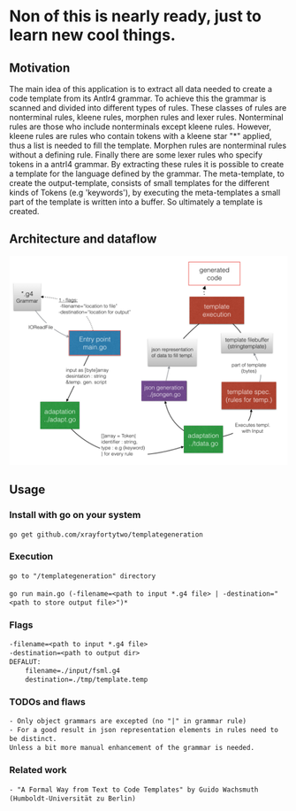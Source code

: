 # Non of this is nearly ready, just to learn new cool things.

## Motivation
   
The main idea of this application is to extract all data needed to create a code template from its Antlr4 grammar.
To achieve this the grammar is scanned and divided into different types of rules.
These classes of rules are nonterminal rules, kleene rules, morphen rules and lexer rules.
Nonterminal rules are those who include nonterminals except kleene rules. However, kleene rules are rules who 
contain tokens with a kleene star "*" applied, thus a list is needed to fill the template.
Morphen rules are nonterminal rules without a defining rule. Finally there are some lexer rules who specify 
tokens in a antrl4 grammar.
By extracting these rules it is possible to create a template for the language defined by the grammar.
The meta-template, to create the output-template, consists of small templates for the different kinds of Tokens 
(e.g 'keywords'), by executing the meta-templates a small part of the template is written into a buffer. 
So ultimately a template is created.

## Architecture and dataflow

![dataflow](https://raw.githubusercontent.com/xrayfortytwo/templategeneration/master/doc/flowdoku001.png)

## Usage
### Install with go on your system
    go get github.com/xrayfortytwo/templategeneration

### Execution
    go to "/templategeneration" directory
    
    go run main.go (-filename=<path to input *.g4 file> | -destination="<path to store output file>")*
    
### Flags
    -filename=<path to input *.g4 file>   
    -destination=<path to output dir>
    DEFALUT:
        filename=./input/fsml.g4
        destination=./tmp/template.temp

### TODOs and flaws

    - Only object grammars are excepted (no "|" in grammar rule)
    - For a good result in json representation elements in rules need to be distinct. 
    Unless a bit more manual enhancement of the grammar is needed.

### Related work

    - "A Formal Way from Text to Code Templates" by Guido Wachsmuth (Humboldt-Universität zu Berlin)
